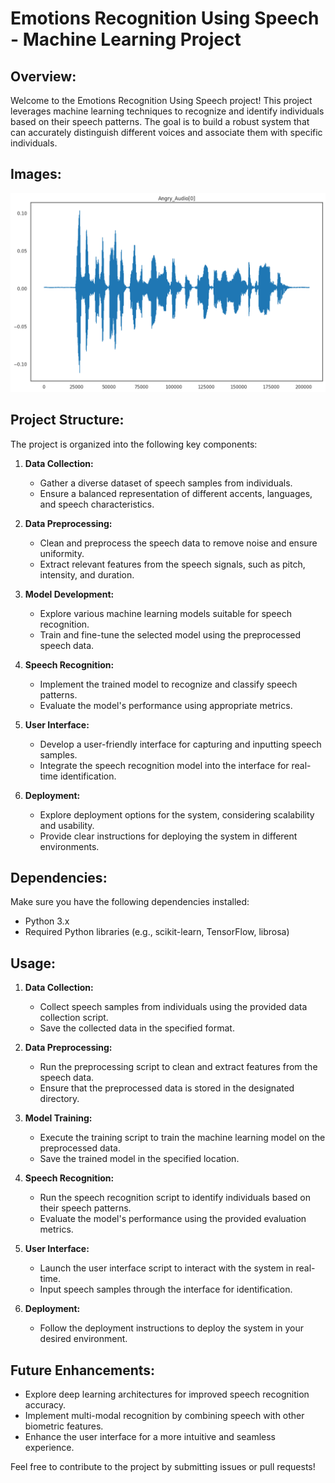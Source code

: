# Emotions Recognition Using Speech - Machine Learning Project

## Overview:

Welcome to the Emotions Recognition Using Speech project! This project leverages machine learning techniques to recognize and identify individuals based on their speech patterns. The goal is to build a robust system that can accurately distinguish different voices and associate them with specific individuals.

## Images:
![image-1](https://github.com/arijit258/CodeAlpha/blob/main/Emotions_Recognittion_Speech/image-1.png)


## Project Structure:

The project is organized into the following key components:

1. **Data Collection:**
   - Gather a diverse dataset of speech samples from individuals.
   - Ensure a balanced representation of different accents, languages, and speech characteristics.

2. **Data Preprocessing:**
   - Clean and preprocess the speech data to remove noise and ensure uniformity.
   - Extract relevant features from the speech signals, such as pitch, intensity, and duration.

3. **Model Development:**
   - Explore various machine learning models suitable for speech recognition.
   - Train and fine-tune the selected model using the preprocessed speech data.

4. **Speech Recognition:**
   - Implement the trained model to recognize and classify speech patterns.
   - Evaluate the model's performance using appropriate metrics.

5. **User Interface:**
   - Develop a user-friendly interface for capturing and inputting speech samples.
   - Integrate the speech recognition model into the interface for real-time identification.

6. **Deployment:**
   - Explore deployment options for the system, considering scalability and usability.
   - Provide clear instructions for deploying the system in different environments.

## Dependencies:

Make sure you have the following dependencies installed:

- Python 3.x
- Required Python libraries (e.g., scikit-learn, TensorFlow, librosa)

## Usage:

1. **Data Collection:**
   - Collect speech samples from individuals using the provided data collection script.
   - Save the collected data in the specified format.

2. **Data Preprocessing:**
   - Run the preprocessing script to clean and extract features from the speech data.
   - Ensure that the preprocessed data is stored in the designated directory.

3. **Model Training:**
   - Execute the training script to train the machine learning model on the preprocessed data.
   - Save the trained model in the specified location.

4. **Speech Recognition:**
   - Run the speech recognition script to identify individuals based on their speech patterns.
   - Evaluate the model's performance using the provided evaluation metrics.

5. **User Interface:**
   - Launch the user interface script to interact with the system in real-time.
   - Input speech samples through the interface for identification.

6. **Deployment:**
   - Follow the deployment instructions to deploy the system in your desired environment.

## Future Enhancements:

- Explore deep learning architectures for improved speech recognition accuracy.
- Implement multi-modal recognition by combining speech with other biometric features.
- Enhance the user interface for a more intuitive and seamless experience.

Feel free to contribute to the project by submitting issues or pull requests!
